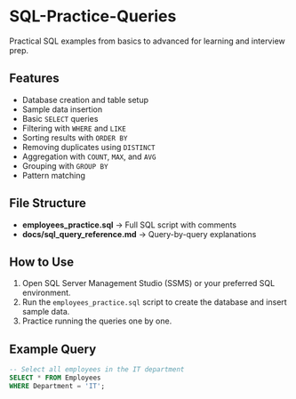 # SQL-Practice-Queries
Practical SQL examples from basics to advanced for learning and interview prep.

## Features
- Database creation and table setup
- Sample data insertion
- Basic `SELECT` queries
- Filtering with `WHERE` and `LIKE`
- Sorting results with `ORDER BY`
- Removing duplicates using `DISTINCT`
- Aggregation with `COUNT`, `MAX`, and `AVG`
- Grouping with `GROUP BY`
- Pattern matching

## File Structure
- **employees_practice.sql** → Full SQL script with comments
- **docs/sql_query_reference.md** → Query-by-query explanations

## How to Use
1. Open SQL Server Management Studio (SSMS) or your preferred SQL environment.
2. Run the `employees_practice.sql` script to create the database and insert sample data.
3. Practice running the queries one by one.

## Example Query
```sql
-- Select all employees in the IT department
SELECT * FROM Employees
WHERE Department = 'IT';
